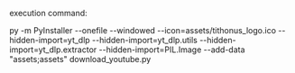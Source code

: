 execution command: 

py -m PyInstaller --onefile --windowed --icon=assets/tithonus_logo.ico --hidden-import=yt_dlp --hidden-import=yt_dlp.utils --hidden-import=yt_dlp.extractor --hidden-import=PIL.Image --add-data "assets;assets" download_youtube.py

